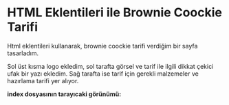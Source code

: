 # HTML Eklentileri ile Brownie Coockie Tarifi

Html eklentileri kullanarak, brownie coockie tarifi verdiğim bir sayfa tasarladım.

Sol üst kısma logo ekledim, sol tarafta görsel ve tarif ile ilgili dikkat çekici ufak bir yazı ekledim. Sağ tarafta ise tarif için gerekli malzemeler ve hazırlama tarifi yer alıyor.

**index dosyasının tarayıcaki görünümü:**